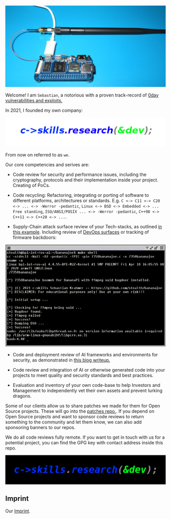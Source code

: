 
![board](https://github.com/stealth/bananajoe/blob/master/board.jpg)


Welcome! I am `Sebastian`, a notorious with a proven track-record of [0day vulnerabilities and exploits.](https://github.com/c-skills/CVEs)

In 2021, I founded my own company:

<p align="center">
<img src="https://github.com/c-skills/welcome/blob/master/logo.jpg" />
</p>


From now on referred to as `we`.


Our core competencies and serives are:


* Code review for security and performance issues, including the cryptography, protocols and their implementation inside
  your project. Creating of PoCs.

* Code recycling: Refactoring, integrating or porting of software to different platforms, architectures or standards.
  E.g. `C <-> C11 <-> C20 <-> ... <-> -Werror -pedantic`, `Linux <-> BSD <-> Embedded <-> ... Free standing`, `ISO/ANSI/POSIX ... <-> -Werror -pedantic`, `C++98 <-> C++11 <-> C++20 <-> ...`.

* Supply-Chain attack surface review of your Tech-stacks, as outlined [in this example](https://github.com/c-skills/rust1).
  Including review of [DevOps surfaces](https://github.com/stealth/devpops) or tracking of firmware backdoors:

![screenshot](https://github.com/stealth/bananajoe/blob/master/screenshot.jpg)

* Code and deployment review of AI frameworks and environments for security, as demonstrated in [this blog writeup.](https://c-skills.blogspot.com/2025/02/ai-0day-trickery.html)

* Code review and integration of AI or otherwise generated code into your projects to meet quality and security standards
  and best practices.

* Evaluation and inventory of your own code-base to help Investors and Management to independently vet their own assets and
  prevent lurking dragons.


Some of our clients allow us to share patches we made for them for Open Source
projects. These will go into the [patches repo.](https://github.com/c-skills/patches). If you depend on Open Source
projects and want to sponsor code reviews to return something to the community and let them know, we can also add
sponsoring banners to our repos.

We do all code reviews fully remote. If you want to get in touch with us for a
potential project, you can find the GPG key with contact address inside this repo.


<p align="center">
<img src="https://github.com/c-skills/welcome/blob/master/logo-black.jpg" />
</p>



Imprint
-------

Our [Imprint](https://github.com/c-skills/welcome/blob/master/impressum2.jpg).


